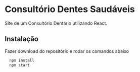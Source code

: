 
# Consultório Dentes Saudáveis

Site de um Consultório Dentário utilizando React.



## Instalação

Fazer download do repositório e rodar os comandos abaixo

```bash
  npm install
  npm start
```
    
